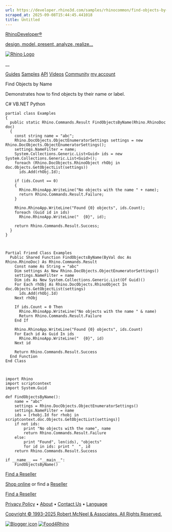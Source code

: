 ```yaml
---
url: https://developer.rhino3d.com/samples/rhinocommon/find-objects-by-name/
scraped_at: 2025-09-08T15:44:45.441018
title: Untitled
---
```


[RhinoDeveloper®](/)

[design, model, present, analyze, realize...](/)

[![Rhino Logo](https://developer.rhino3d.com/images/rhinodevlogo.png)](/)

__

[Guides](https://developer.rhino3d.com/guides)
[Samples](https://developer.rhino3d.com/samples)
[API](https://developer.rhino3d.com/api)
[Videos](https://developer.rhino3d.com/videos)
[Community](https://discourse.mcneel.com/c/rhino-developer) [my account
](https://www.rhino3d.com/my-account/ "Manage your account, licenses, and
teams")

Find Objects by Name

Demonstrates how to find objects by their name or label.

C# VB.NET Python

    
    
    partial class Examples
    {
      public static Rhino.Commands.Result FindObjectsByName(Rhino.RhinoDoc doc)
      {
        const string name = "abc";
        Rhino.DocObjects.ObjectEnumeratorSettings settings = new Rhino.DocObjects.ObjectEnumeratorSettings();
        settings.NameFilter = name;
        System.Collections.Generic.List<Guid> ids = new System.Collections.Generic.List<Guid>();
        foreach (Rhino.DocObjects.RhinoObject rhObj in doc.Objects.GetObjectList(settings))
          ids.Add(rhObj.Id);
    
        if (ids.Count == 0)
        {
          Rhino.RhinoApp.WriteLine("No objects with the name " + name);
          return Rhino.Commands.Result.Failure;
        }
    
        Rhino.RhinoApp.WriteLine("Found {0} objects", ids.Count);
        foreach (Guid id in ids)
          Rhino.RhinoApp.WriteLine("  {0}", id);
    
        return Rhino.Commands.Result.Success;
      }
    }
    
    
    
    Partial Friend Class Examples
      Public Shared Function FindObjectsByName(ByVal doc As Rhino.RhinoDoc) As Rhino.Commands.Result
    	Const name As String = "abc"
    	Dim settings As New Rhino.DocObjects.ObjectEnumeratorSettings()
    	settings.NameFilter = name
    	Dim ids As New System.Collections.Generic.List(Of Guid)()
    	For Each rhObj As Rhino.DocObjects.RhinoObject In doc.Objects.GetObjectList(settings)
    	  ids.Add(rhObj.Id)
    	Next rhObj
    
    	If ids.Count = 0 Then
    	  Rhino.RhinoApp.WriteLine("No objects with the name " & name)
    	  Return Rhino.Commands.Result.Failure
    	End If
    
    	Rhino.RhinoApp.WriteLine("Found {0} objects", ids.Count)
    	For Each id As Guid In ids
    	  Rhino.RhinoApp.WriteLine("  {0}", id)
    	Next id
    
    	Return Rhino.Commands.Result.Success
      End Function
    End Class
    
    
    
    import Rhino
    import scriptcontext
    import System.Guid
    
    def FindObjectsByName():
        name = "abc"
        settings = Rhino.DocObjects.ObjectEnumeratorSettings()
        settings.NameFilter = name
        ids = [rhobj.Id for rhobj in scriptcontext.doc.Objects.GetObjectList(settings)]
        if not ids:
            print "No objects with the name", name
            return Rhino.Commands.Result.Failure
        else:
            print "Found", len(ids), "objects"
            for id in ids: print "  ", id
        return Rhino.Commands.Result.Success
    
    if __name__ == "__main__":
        FindObjectsByName()
    

  

[Find a Reseller](https://www.rhino3d.com/sales)

[Shop online](https://www.rhino3d.com/store) or find a
[Reseller](https://www.rhino3d.com/sales)

[Find a Reseller](https://www.rhino3d.com/sales)

[Privacy Policy](https://www.rhino3d.com/privacy) •
[About](https://www.rhino3d.com/mcneel/about) • [Contact
Us](https://www.rhino3d.com/mcneel/contact) • [
Language](https://www.rhino3d.com/language "Change to a different region or
language")

[Copyright © 1993-2025 Robert McNeel & Associates. All Rights
Reserved.](https://www.rhino3d.com/mcneel/about)

[](https://www.facebook.com/McNeelRhinoceros/)
[](https://twitter.com/bobmcneel) [](https://www.linkedin.com/groups/75313/)
[](https://www.youtube.com/user/RhinoGuide/videos) [](https://vimeo.com/rhino)
[![Blogger
icon](https://developer.rhino3d.com/images/blogger.svg)](http://blog.rhino3d.com/)
[![Food4Rhino](https://developer.rhino3d.com/images/f4r_icon_01.svg)](https://www.food4rhino.com)

